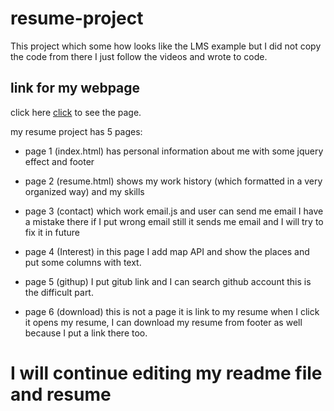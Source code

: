 
# resume-project

This project which some how looks like the LMS example but I did not copy the code from there I just follow the videos and wrote to code.


## link for my webpage

click here [click](https://manizha01.github.io/resume-project/) to see the page.

my resume project has 5 pages:

- page 1 (index.html) has personal information about me with some  jquery effect and footer

- page 2 (resume.html) shows my work history (which formatted in a very organized way) and my skills 

- page 3 (contact) which work email.js and user can send me email I have a mistake there if I put wrong email still it sends me email and I will try to fix it in future

- page 4 (Interest) in this page I add map API and show the places and put some columns with text.

- page 5 (githup) I put gitub link and I can search github account this is the difficult part.

- page 6 (download) this is not a page it is link to my resume when I click it opens my resume, I can download my resume from footer as well because I put a link there too.


# I will continue editing my readme file and resume
